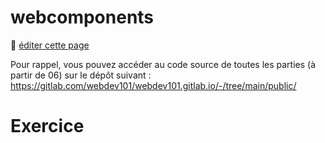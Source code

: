 # webcomponents

:memo: [éditer cette page](https://gitlab.com/-/ide/project/webdev101/webdev101.gitlab.io/edit/main/-/public/17_webcomponents/README.md)



Pour rappel, vous pouvez accéder au code source de toutes les parties (à partir de 06) sur le dépôt suivant : https://gitlab.com/webdev101/webdev101.gitlab.io/-/tree/main/public/

# Exercice
